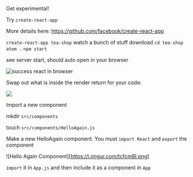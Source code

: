 Get experimental!

Try `create-react-app`

More details here: https://github.com/facebook/create-react-app

`create-react-app tea-shop`
watch a bunch of stuff download
`cd tea-shop`
`atom .`
`npm start`

see server start, should auto open in your browser

![success react in browser](https://i.imgur.com/ByNRBtM.png)

Swap out what is inside the render return for your code:

![](https://i.imgur.com/1QYVtYn.png)

Import a new component

mkdir `src/components`

touch `src/components/HelloAgain.js`

Make a new HelloAgain component. You must `import React` and `export` the component

![Hello Again Component][https://i.imgur.com/tcfcmBl.png]

`import` it in `App.js` and then include it as a component in `App`
